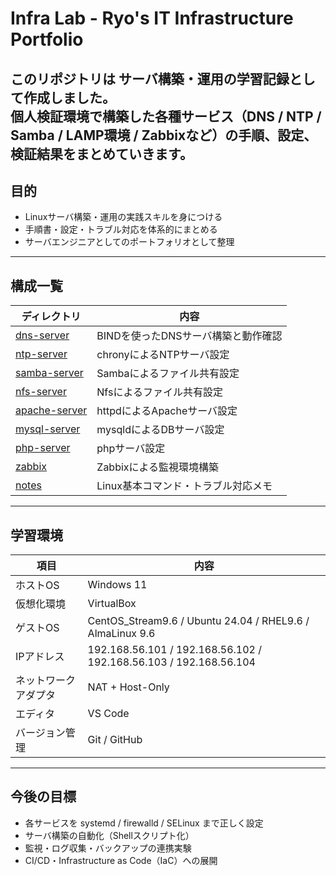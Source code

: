 # Infra Lab - Ryo's IT Infrastructure Portfolio

このリポジトリは サーバ構築・運用の学習記録として作成しました。  
個人検証環境で構築した各種サービス（DNS / NTP / Samba / LAMP環境 / Zabbixなど）の手順、設定、検証結果をまとめていきます。
---
## 目的
- Linuxサーバ構築・運用の実践スキルを身につける
- 手順書・設定・トラブル対応を体系的にまとめる
- サーバエンジニアとしてのポートフォリオとして整理
---
## 構成一覧
| ディレクトリ | 内容 |
|---------------|------|
| [dns-server](dns-server/) | BINDを使ったDNSサーバ構築と動作確認 |
| [ntp-server](ntp-server/) | chronyによるNTPサーバ設定 |
| [samba-server](samba-server/) | Sambaによるファイル共有設定 |
| [nfs-server](sfs-server/) | Nfsによるファイル共有設定 |
| [apache-server](apache-server/) | httpdによるApacheサーバ設定 |
| [mysql-server](mysql-server/) | mysqldによるDBサーバ設定 |
| [php-server](php-server/) | phpサーバ設定 |
| [zabbix](zabbix/) | Zabbixによる監視環境構築 |
| [notes](notes/) | Linux基本コマンド・トラブル対応メモ |
---
## 学習環境
| 項目 | 内容 |
|------|------|
| ホストOS | Windows 11 |
| 仮想化環境 | VirtualBox |
| ゲストOS | CentOS_Stream9.6 / Ubuntu 24.04 / RHEL9.6 / AlmaLinux 9.6 |
| IPアドレス | 192.168.56.101 / 192.168.56.102 / 192.168.56.103 /  192.168.56.104 |
| ネットワークアダプタ | NAT + Host-Only |
| エディタ | VS Code |
| バージョン管理 | Git / GitHub |
---
## 今後の目標
- 各サービスを systemd / firewalld / SELinux まで正しく設定
- サーバ構築の自動化（Shellスクリプト化）
- 監視・ログ収集・バックアップの連携実験
- CI/CD・Infrastructure as Code（IaC）への展開
